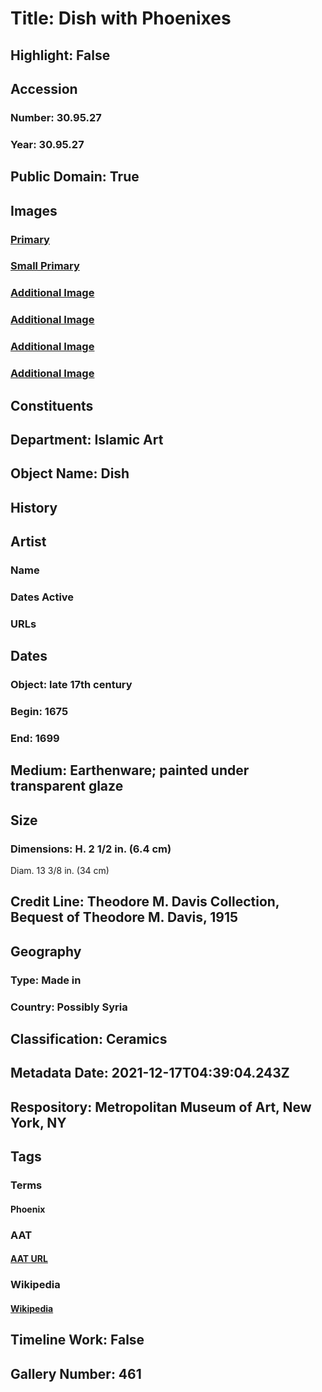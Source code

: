 # Title: Dish with Phoenixes
## Highlight: False
## Accession
### Number: 30.95.27
### Year: 30.95.27
## Public Domain: True
## Images
### [Primary](https://images.metmuseum.org/CRDImages/is/original/sf30-95-27a.jpg)
### [Small Primary](https://images.metmuseum.org/CRDImages/is/web-large/sf30-95-27a.jpg)
### [Additional Image](https://images.metmuseum.org/CRDImages/is/original/sf30-95-27b.jpg)
### [Additional Image](https://images.metmuseum.org/CRDImages/is/original/30.95.27a.jpg)
### [Additional Image](https://images.metmuseum.org/CRDImages/is/original/30.95.27b.jpg)
### [Additional Image](https://images.metmuseum.org/CRDImages/is/original/30.95.27c.jpg)
## Constituents
## Department: Islamic Art
## Object Name: Dish
## History
## Artist
### Name
### Dates Active
### URLs
## Dates
### Object: late 17th century
### Begin: 1675
### End: 1699
## Medium: Earthenware; painted under transparent glaze
## Size
### Dimensions: H. 2 1/2 in. (6.4 cm)
Diam. 13 3/8 in. (34 cm)
## Credit Line: Theodore M. Davis Collection, Bequest of Theodore M. Davis, 1915
## Geography
### Type: Made in
### Country: Possibly Syria
## Classification: Ceramics
## Metadata Date: 2021-12-17T04:39:04.243Z
## Respository: Metropolitan Museum of Art, New York, NY
## Tags
### Terms
#### Phoenix
### AAT
#### [AAT URL](http://vocab.getty.edu/page/aat/300379749)
### Wikipedia
#### [Wikipedia]()
## Timeline Work: False
## Gallery Number: 461